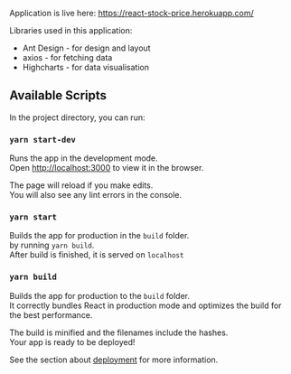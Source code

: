 Application is live here: https://react-stock-price.herokuapp.com/

Libraries used in this application:
* Ant Design - for design and layout
* axios - for fetching data
* Highcharts - for data visualisation

## Available Scripts

In the project directory, you can run:

### `yarn start-dev`

Runs the app in the development mode.<br />
Open [http://localhost:3000](http://localhost:3000) to view it in the browser.

The page will reload if you make edits.<br />
You will also see any lint errors in the console.

### `yarn start`
Builds the app for production in the `build` folder.<br /> by running `yarn build`. <br />
After build is finished, it is served on `localhost`

### `yarn build`

Builds the app for production to the `build` folder.<br />
It correctly bundles React in production mode and optimizes the build for the best performance.

The build is minified and the filenames include the hashes.<br />
Your app is ready to be deployed!

See the section about [deployment](https://facebook.github.io/create-react-app/docs/deployment) for more information.

